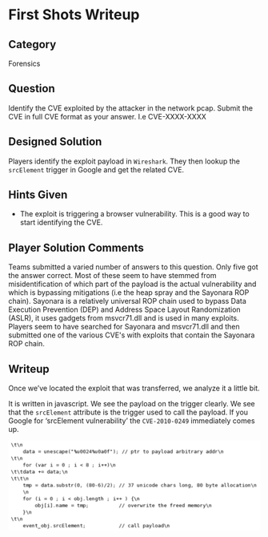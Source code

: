 First Shots Writeup
===================
## Category
Forensics

## Question
Identify the CVE exploited by the attacker in the network pcap. Submit the CVE in full CVE format as your answer. I.e CVE-XXXX-XXXX

## Designed Solution
Players identify the exploit payload in `Wireshark`. They then lookup the `srcElement` trigger in Google and get the related CVE.

## Hints Given
* The exploit is triggering a browser vulnerability. This is a good way to start identifying the CVE.

## Player Solution Comments
Teams submitted a varied number of answers to this question. Only five got the answer correct. Most of these seem to have stemmed from misidentification of which part of the payload is the actual vulnerability and which is bypassing mitigations (i.e the heap spray and the Sayonara ROP chain). Sayonara is a relatively universal ROP chain used to bypass Data Execution Prevention (DEP) and Address Space Layout Randomization (ASLR), it uses gadgets from msvcr71.dll and is used in many exploits. Players seem to have searched for Sayonara and msvcr71.dll and then submitted one of the various CVE's with exploits that contain the Sayonara ROP chain.

## Writeup
Once we’ve located the exploit that was transferred, we analyze it a little bit.

It is written in javascript. We see the payload on the trigger clearly. We see that the `srcElement` attribute is the trigger used to call the payload. If you Google for ‘srcElement vulnerability’ the `CVE-2010-0249` immediately comes up.

![First Shots Javascript Source](images/fsho_javascript_code.png)
